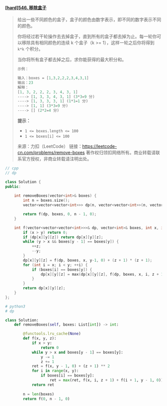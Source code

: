 #### [[hard]546. 移除盒子](https://leetcode-cn.com/problems/remove-boxes/)

> 给出一些不同颜色的盒子，盒子的颜色由数字表示，即不同的数字表示不同的颜色。
>
> 你将经过若干轮操作去去掉盒子，直到所有的盒子都去掉为止。每一轮你可以移除具有相同颜色的连续 k 个盒子（k >= 1），这样一轮之后你将得到 `k*k` 个积分。
>
> 当你将所有盒子都去掉之后，求你能获得的最大积分和。
>
> ```python
> 示例：
> 
> 输入：boxes = [1,3,2,2,2,3,4,3,1]
> 输出：23
> 解释：
> [1, 3, 2, 2, 2, 3, 4, 3, 1] 
> ----> [1, 3, 3, 4, 3, 1] (3*3=9 分) 
> ----> [1, 3, 3, 3, 1] (1*1=1 分) 
> ----> [1, 1] (3*3=9 分) 
> ----> [] (2*2=4 分)
> 
> ```
>
> **提示：**
>
> - `1 <= boxes.length <= 100`
> - `1 <= boxes[i] <= 100`
>
> 来源：力扣（LeetCode）
> 链接：https://leetcode-cn.com/problems/remove-boxes
> 著作权归领扣网络所有。商业转载请联系官方授权，非商业转载请注明出处。



```cpp
// cpp
// dp

class Solution {
public:
    
    int removeBoxes(vector<int>& boxes) {
        int n = boxes.size();
        vector<vector<vector<int>>> dp(n, vector<vector<int>>(n, vector<int>(n)));

        return f(dp, boxes, 0, n - 1, 0);
    }

    int f(vector<vector<vector<int>>>& dp, vector<int>& boxes, int x, int y, int z) {
        if (x > y) return 0;
        if (dp[x][y][z]) return dp[x][y][z];
        while (y > x && boxes[y - 1] == boxes[y]) {
            ++z;
            --y;
        }
        dp[x][y][z] = f(dp, boxes, x, y-1, 0) + (z + 1) * (z + 1);
        for (int i = x; i < y; ++i) {
            if (boxes[i] == boxes[y]) {
                dp[x][y][z] = max(dp[x][y][z], f(dp, boxes, x, i, z + 1) + f(dp, boxes, i + 1, y - 1, 0));
            }
        }
        return dp[x][y][z];
    }
};
```





```python
# python3
# dp

class Solution:
    def removeBoxes(self, boxes: List[int]) -> int:

        @functools.lru_cache(None)
        def f(x, y, z):
            if x > y:
                return 0
            while y > x and boxes[y - 1] == boxes[y]:
                y -= 1
                z += 1
            ret = f(x, y - 1, 0) + (z + 1) ** 2
            for i in range(x, y):
                if boxes[i] == boxes[y]:
                    ret = max(ret, f(x, i, z + 1) + f(i + 1, y - 1, 0))
            return ret
        
        n = len(boxes)
        return f(0, n - 1, 0)
```




